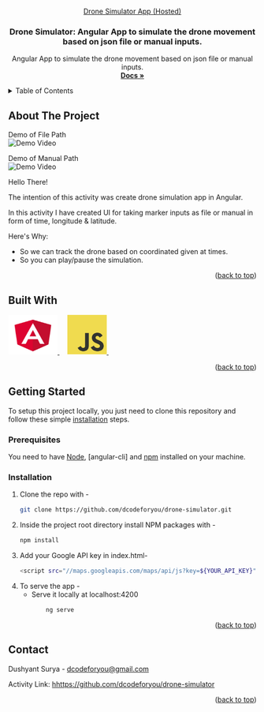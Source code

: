 <div id="top"></div>

<!-- PROJECT LOGO -->
<br />
<div align="center">
  <a href="https://6448b127b068850fb9a23081--imaginative-nougat-22aad4.netlify.app/drone-simulator">
    Drone Simulator App (Hosted)
  </a>

<h3 align="center">Drone Simulator: Angular App to simulate the drone movement based on json file or manual inputs.</h3>

  <p align="center">
    Angular App to simulate the drone movement based on json file or manual inputs.
    <br />
    <a href="https://github.com/dcodeforyou/drone-simulator"><strong>Docs »</strong></a>
    <br />
  </p>
</div>



<!-- TABLE OF CONTENTS -->
<details>
  <summary>Table of Contents</summary>
  <ol>
    <li>
      <a href="#about-the-project">About The Project</a>
      <ul>
        <li><a href="#built-with">Built With</a></li>
      </ul>
    </li>
    <li>
      <a href="#getting-started">Getting Started</a>
      <ul>
        <li><a href="#prerequisites">Prerequisites</a></li>
        <li><a href="#installation">Installation</a></li>
      </ul>
    </li>
    <li><a href="#contact">Contact</a></li>
  </ol>
</details>

<!-- ABOUT THE PROJECT -->
## About The Project

Demo of File Path
<br />
![Demo Video](src/assets/images/file-path.gif)

Demo of Manual Path
<br />
![Demo Video](src/assets/images/manual-path.gif)

Hello There!

The intention of this activity was create drone simulation app in Angular.

In this activity I have created UI for taking marker inputs as file or manual in form of time, longitude & latitude. 

Here's Why:
* So we can track the drone based on coordinated given at times.
* So you can play/pause the simulation.

<p align="right">(<a href="#top">back to top</a>)</p>



## Built With

<a href="https://nodejs.org/en/">
    <img src="src/assets/images/angular.png" target="_blank"  alt="angular" width="100" height="80">
</a>
&nbsp;
&nbsp;
<a href="https://www.javascript.com/">
    <img src="src/assets/images/javascript.png" target="_blank" alt="js" width="80" height="80">
</a>
&nbsp;
&nbsp;
&nbsp;
&nbsp;

<p align="right">(<a href="#top">back to top</a>)</p>



<!-- GETTING STARTED -->
## Getting Started

To setup this project locally, you just need to clone this repository and follow these simple <a href="#installation">installation</a> steps. 

### Prerequisites

You need to have [Node](https://www.nodejs.org/), [angular-cli] and [npm](https://www.npmjs.com/) installed on your machine.

### Installation

1. Clone the repo with - 
   ```sh
   git clone https://github.com/dcodeforyou/drone-simulator.git
   ```
2. Inside the project root directory install NPM packages with -
   ```sh
   npm install
   ```
3. Add your Google API key in index.html-
   ```sh
   <script src="//maps.googleapis.com/maps/api/js?key=${YOUR_API_KEY}"></script>
   ```
4. To serve the app - 
   * Serve it locally at localhost:4200
        ```js
            ng serve
        ```

<p align="right">(<a href="#top">back to top</a>)</p>


<!-- CONTACT -->
## Contact

Dushyant Surya - dcodeforyou@gmail.com

Activity Link: [hhttps://github.com/dcodeforyou/drone-simulator](https://github.com/dcodeforyou/drone-simulator)

<p align="right">(<a href="#top">back to top</a>)</p>

